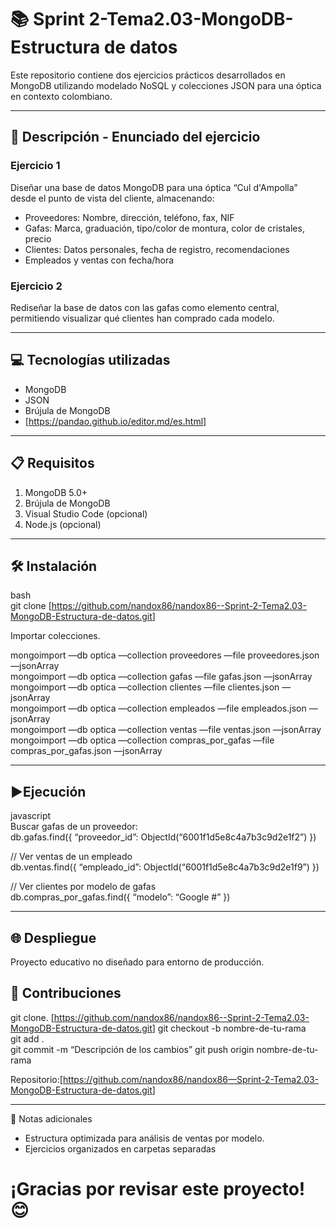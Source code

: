 
# <font>📚 Sprint 2-Tema2.03-MongoDB-Estructura de datos</font>

<font>Este repositorio contiene dos ejercicios prácticos desarrollados en MongoDB utilizando modelado NoSQL y colecciones JSON para una óptica en contexto colombiano.</font>

---

## <font>📄 Descripción - Enunciado del ejercicio</font>

### <font>Ejercicio 1</font>

<font>Diseñar una base de datos MongoDB para una óptica “Cul d'Ampolla” desde el punto de vista del cliente, almacenando:</font>

* <font>Proveedores: Nombre, dirección, teléfono, fax, NIF</font>
* <font>Gafas: Marca, graduación, tipo/color de montura, color de cristales, precio</font>
* <font>Clientes: Datos personales, fecha de registro, recomendaciones</font>
* <font>Empleados y ventas con fecha/hora</font>

### <font>Ejercicio 2</font>

<font>Rediseñar la base de datos con las gafas como elemento central, permitiendo visualizar qué clientes han comprado cada modelo.</font>

---

## <font>💻 Tecnologías utilizadas</font>

* <font>MongoDB</font>
* <font>JSON</font>
* <font>Brújula de MongoDB</font>
* [<font>https://pandao.github.io/editor.md/es.html</font>]

---

## <font>📋 Requisitos</font>

1. <font>MongoDB 5.0+</font>
2. <font>Brújula de MongoDB</font>
3. <font>Visual Studio Code (opcional)</font>
4. <font>Node.js (opcional)</font>

---

## <font>🛠️ Instalación</font>

<font>bash</font>  
<font>git clone</font>
[<font>https://github.com/nandox86/nandox86--Sprint-2-Tema2.03-MongoDB-Estructura-de-datos.git</font>]

 <font>Importar colecciones</font>.

<font>mongoimport —db optica —collection proveedores —file proveedores.json —jsonArray</font>  
<font>mongoimport —db optica —collection gafas —file gafas.json —jsonArray</font>  
<font>mongoimport —db optica —collection clientes —file clientes.json —jsonArray</font>  
<font>mongoimport —db optica —collection empleados —file empleados.json —jsonArray</font>  
<font>mongoimport —db optica —collection ventas —file ventas.json —jsonArray</font>  
<font>mongoimport —db optica —collection compras\_por\_gafas —file compras\_por\_gafas.json —jsonArray</font>

---

## <g-emoji><font>▶️</font></g-emoji><font>Ejecución</font>

<font>javascript</font>  
<font> Buscar gafas de un proveedor:</font>  
<font>db.gafas.find({ “proveedor\_id”: ObjectId(“6001f1d5e8c4a7b3c9d2e1f2”) })</font>

<font>// Ver ventas de un empleado</font>  
<font>db.ventas.find({ “empleado\_id”: ObjectId(“6001f1d5e8c4a7b3c9d2e1f9”) })</font>

<font>// Ver clientes por modelo de gafas</font>  
<font>db.compras\_por\_gafas.find({ “modelo”: “Google #” })</font>

---

## <font>🌐 Despliegue</font>

<font>Proyecto educativo no diseñado para entorno de producción.</font>

## <font>🤝 Contribuciones</font>

<font>git clone</font>. [<font>https://github.com/nandox86/nandox86--Sprint-2-Tema2.03-MongoDB-Estructura-de-datos.git</font>]
<font>git checkout -b nombre-de-tu-rama</font>  
<font>git add .</font>  
<font>git commit -m “Descripción de los cambios”</font>
<font>git push origin nombre-de-tu-rama</font>



<font>Repositorio:</font>[<font>https://github.com/nandox86/nandox86—Sprint-2-Tema2.03-MongoDB-Estructura-de-datos.git</font>]

---

 <font>📝 Notas adicionales</font>


* <font>Estructura optimizada para análisis de ventas por modelo.</font>
* <font>Ejercicios organizados en carpetas separadas</font>

# <font>¡Gracias por revisar este proyecto! 😊</font></react-app>
